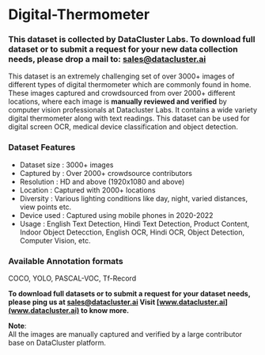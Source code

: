 # Digital-Thermometer

### **This dataset is collected by DataCluster Labs. To download full dataset or to submit a request for your new data collection needs, please drop a mail to:&nbsp;[sales@datacluster.ai](mailto:sales@datacluster.ai)**

This dataset is an extremely challenging set of over 3000+ images of different types of digital thermometer which are commonly found in home. These images captured and crowdsourced from over 2000+ different locations, where each image is **manually reviewed and verified** by computer vision professionals at Datacluster Labs. It contains a wide variety digital thermometer along with text readings. This dataset can be used for digital screen OCR, medical device classification and object detection.

### **Dataset Features**

- Dataset size : 3000+ images
- Captured by  : Over 2000+ crowdsource contributors
- Resolution   : HD and above (1920x1080 and above)
- Location     : Captured with 2000+ locations 
- Diversity    : Various lighting conditions like day, night, varied distances, view points etc.
- Device used  : Captured using mobile phones in 2020-2022  
- Usage 	   : English Text Detection, Hindi Text Detection, Product Content, Indoor Object Detecction, English OCR, Hindi OCR, Object Detection, Computer Vision, etc.

### Available Annotation formats

COCO, YOLO, PASCAL-VOC, Tf-Record

**To download full datasets or to submit a request for your dataset needs, please ping us at [sales@datacluster.ai](sales@datacluster.ai) Visit [www.datacluster.ai](www.datacluster.ai) to know more.**  

**Note**:  
All the images are manually captured and verified by a large contributor base on DataCluster platform.  
